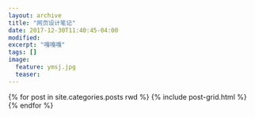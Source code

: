 ```yaml
---
layout: archive
title: "网页设计笔记"
date: 2017-12-30T11:40:45-04:00
modified:
excerpt: "嘎嘎嘎"
tags: []
image: 
  feature: ymsj.jpg
  teaser:
---
```




<div class="tiles">
{% for post in site.categories.posts rwd %}
  {% include post-grid.html %}
{% endfor %}
</div><!-- /.tiles 把所有categories 有 rwd 的列出來-->